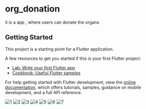 # org_donation

it is a app , where users can donate the organs

## Getting Started

This project is a starting point for a Flutter application.

A few resources to get you started if this is your first Flutter project:

- [Lab: Write your first Flutter app](https://docs.flutter.dev/get-started/codelab)
- [Cookbook: Useful Flutter samples](https://docs.flutter.dev/cookbook)

For help getting started with Flutter development, view the
[online documentation](https://docs.flutter.dev/), which offers tutorials,
samples, guidance on mobile development, and a full API reference.

![1](https://github.com/user-attachments/assets/f3d12090-522d-46a4-a03b-b43900d86fc5)
![2](https://github.com/user-attachments/assets/282f3752-f6fd-47b6-b556-76de787a0ca4)
![3](https://github.com/user-attachments/assets/8e69d892-f202-4a76-96e2-9302adf0135d)
![4](https://github.com/user-attachments/assets/56d0aa59-66dd-4563-abe7-2f445e7fe80e)
![5](https://github.com/user-attachments/assets/9eba3b87-adb8-4568-8fb2-86fca60aaf8a)
![6](https://github.com/user-attachments/assets/3dbc1145-09af-4d53-b3c9-945d338c65ea)
![7](https://github.com/user-attachments/assets/2d07a376-ff11-44cc-a925-c8d1fc2f74f2)

